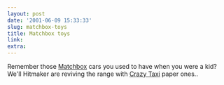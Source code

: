 ```yaml
---
layout: post
date: '2001-06-09 15:33:33'
slug: matchbox-toys
title: Matchbox toys
link: 
extra: 
---
```


Remember those [Matchbox](http://www.matchboxtoys.com) cars you used to have when you were a kid? We'll Hitmaker are reviving the range with [Crazy Taxi](http://www.hitmaker.co.jp/top/lounge/furoku/ct2_model/home.html) paper ones..